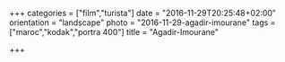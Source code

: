 +++
categories = ["film","turista"]
date = "2016-11-29T20:25:48+02:00"
orientation = "landscape"
photo = "2016-11-29-agadir-imourane"
tags = ["maroc","kodak","portra 400"]
title = "Agadir-Imourane"

+++

